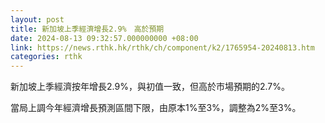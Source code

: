 ```yaml
---
layout: post
title: 新加坡上季經濟增長2.9%　高於預期
date: 2024-08-13 09:32:57.000000000 +08:00
link: https://news.rthk.hk/rthk/ch/component/k2/1765954-20240813.htm
categories: rthk
---
```


新加坡上季經濟按年增長2.9%，與初值一致，但高於市場預期的2.7%。

當局上調今年經濟增長預測區間下限，由原本1%至3%，調整為2%至3%。
